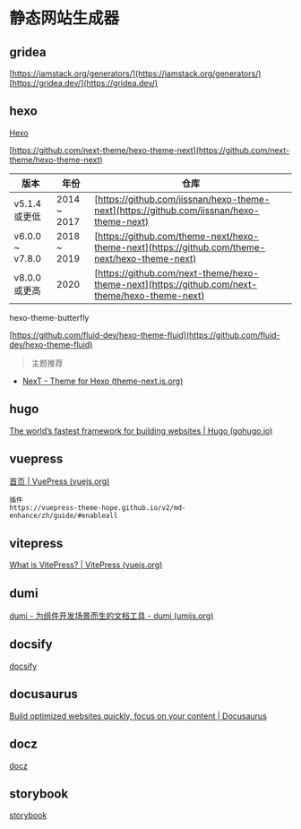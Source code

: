 # 静态网站生成器

## gridea

[https://jamstack.org/generators/](https://jamstack.org/generators/)
[https://gridea.dev/](https://gridea.dev/)

## hexo

[Hexo](https://hexo.io/zh-cn/index.html)

[https://github.com/next-theme/hexo-theme-next](https://github.com/next-theme/hexo-theme-next)

| 版本            | 年份        | 仓库                                                                                           |
| --------------- | ----------- | ---------------------------------------------------------------------------------------------- |
| v5.1.4 或更低   | 2014 ~ 2017 | [https://github.com/iissnan/hexo-theme-next](https://github.com/iissnan/hexo-theme-next)       |
| v6.0.0 ~ v7.8.0 | 2018 ~ 2019 | [https://github.com/theme-next/hexo-theme-next](https://github.com/theme-next/hexo-theme-next) |
| v8.0.0 或更高   | 2020        | [https://github.com/next-theme/hexo-theme-next](https://github.com/next-theme/hexo-theme-next) |

hexo-theme-butterfly

[https://github.com/fluid-dev/hexo-theme-fluid](https://github.com/fluid-dev/hexo-theme-fluid)

> 主题推荐

- [NexT - Theme for Hexo (theme-next.js.org)](https://theme-next.js.org/)

## hugo

[The world’s fastest framework for building websites | Hugo (gohugo.io)](https://gohugo.io/)

## vuepress

[首页 | VuePress (vuejs.org)](https://v2.vuepress.vuejs.org/zh/)  

```text
插件
https://vuepress-theme-hope.github.io/v2/md-enhance/zh/guide/#enableall
```

## vitepress

[What is VitePress? | VitePress (vuejs.org)](https://vitepress.vuejs.org/)

## dumi

[dumi - 为组件开发场景而生的文档工具 - dumi (umijs.org)](https://d.umijs.org/zh-CN)

## docsify

[docsify](https://docsify.js.org/#/)

## docusaurus

[Build optimized websites quickly, focus on your content | Docusaurus](https://www.docusaurus.io/)

## docz

[docz](https://github.com/doczjs/docz/)

## storybook

[storybook](https://github.com/storybookjs/storybook/)
